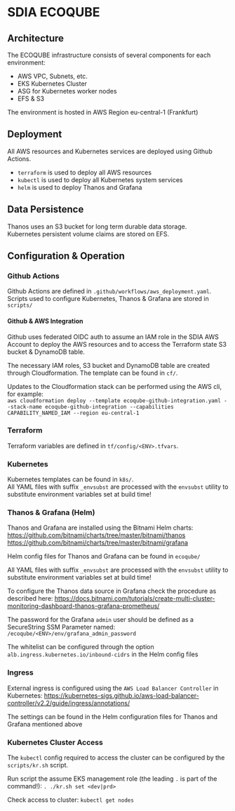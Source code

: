 # SDIA ECOQUBE

## Architecture

The ECOQUBE infrastructure consists of several components for each environment:

* AWS VPC, Subnets, etc.
* EKS Kubernetes Cluster
* ASG for Kubernetes worker nodes
* EFS & S3

The environment is hosted in AWS Region eu-central-1 (Frankfurt)

## Deployment

All AWS resources and Kubernetes services are deployed using Github Actions.

* `terraform` is used to deploy all AWS resources
* `kubectl` is used to deploy all Kubernetes system services
* `helm` is used to deploy Thanos and Grafana

## Data Persistence

Thanos uses an S3 bucket for long term durable data storage.  
Kubernetes persistent volume claims are stored on EFS.

## Configuration & Operation

### Github Actions

Github Actions are defined in `.github/workflows/aws_deployment.yaml`.  
Scripts used to configure Kubernetes, Thanos & Grafana are stored in `scripts/`

#### Github & AWS Integration

Github uses federated OIDC auth to assume an IAM role in the SDIA AWS Account to deploy the AWS resources and to access the Terraform state S3 bucket & DynamoDB table.

The necessary IAM roles, S3 bucket and DynamoDB table are created through Cloudformation. The template can be found in `cf/`.

Updates to the Cloudformation stack can be performed using the AWS cli, for example:  
`aws cloudformation deploy --template ecoqube-github-integration.yaml --stack-name ecoqube-github-integration --capabilities CAPABILITY_NAMED_IAM --region eu-central-1`

### Terraform

Terraform variables are defined in `tf/config/<ENV>.tfvars`.

### Kubernetes

Kubernetes templates can be found in `k8s/`.  
All YAML files with suffix `_envsubst` are processed with the `envsubst` utility to substitute environment variables set at build time!

### Thanos & Grafana (Helm)

Thanos and Grafana are installed using the Bitnami Helm charts:  
https://github.com/bitnami/charts/tree/master/bitnami/thanos    
https://github.com/bitnami/charts/tree/master/bitnami/grafana

Helm config files for Thanos and Grafana can be found in `ecoqube/`

All YAML files with suffix `_envsubst` are processed with the `envsubst` utility to substitute environment variables set at build time!

To configure the Thanos data source in Grafana check the procedure as described here: https://docs.bitnami.com/tutorials/create-multi-cluster-monitoring-dashboard-thanos-grafana-prometheus/

The password for the Grafana `admin` user should be defined as a SecureString SSM Parameter named: `/ecoqube/<ENV>/env/grafana_admin_password`

The whitelist can be configured through the option `alb.ingress.kubernetes.io/inbound-cidrs` in the Helm config files

### Ingress

External ingress is configured using the `AWS Load Balancer Controller` in Kubernetes: https://kubernetes-sigs.github.io/aws-load-balancer-controller/v2.2/guide/ingress/annotations/

The settings can be found in the Helm configuration files for Thanos and Grafana mentioned above

### Kubernetes Cluster Access

The `kubectl` config required to access the cluster can be configured by the `scripts/kr.sh` script.

Run script the assume EKS management role (the leading `.` is part of the command!):
`. ./kr.sh set <dev|prd>`

Check access to cluster:
`kubectl get nodes`
